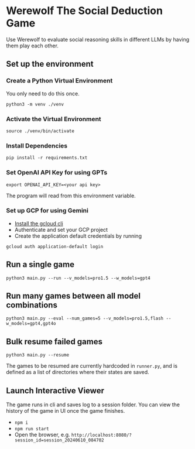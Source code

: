 # Werewolf The Social Deduction Game
Use Werewolf to evaluate social reasoning skills in different LLMs by having them play each other.


## Set up the environment

### Create a Python Virtual Environment
You only need to do this once.
```
python3 -m venv ./venv
```

### Activate the Virtual Environment
```
source ./venv/bin/activate
```

### Install Dependencies
```
pip install -r requirements.txt
```

### Set OpenAI API Key for using GPTs
```
export OPENAI_API_KEY=<your api key>
```
The program will read from this environment variable.

### Set up GCP for using Gemini
 - [Install the gcloud cli](https://cloud.google.com/sdk/docs/install)
 - Authenticate and set your GCP project
 - Create the application default credentials by running 
 ```
 gcloud auth application-default login
 ```


## Run a single game

`python3 main.py --run --v_models=pro1.5 --w_models=gpt4`


## Run many games between all model combinations

`python3 main.py --eval --num_games=5 --v_models=pro1.5,flash --w_models=gpt4,gpt4o`

## Bulk resume failed games

`python3 main.py --resume`

The games to be resumed are currently hardcoded in `runner.py`, and
is defined as a list of directories where their states are saved.

## Launch Interactive Viewer

The game runs in cli and saves log to a session folder. You can view the history of the game in UI once the game finishes.
 - `npm i`
 - `npm run start`
 - Open the browser, e.g. `http://localhost:8080/?session_id=session_20240610_084702`
